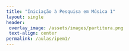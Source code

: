 ```yaml
---
title: "Iniciação à Pesquisa em Música 1"
layout: single
header:
 overlay_image: /assets/images/partitura.png
 text-align: center
permalink: /aulas/ipem1/
---
```

